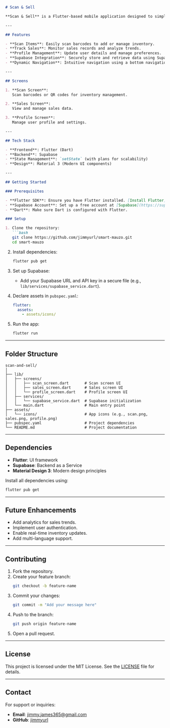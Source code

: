 

```markdown
# Scan & Sell

**Scan & Sell** is a Flutter-based mobile application designed to simplify inventory and sales management. The app allows users to scan items, track sales, and manage their profile, all with an intuitive interface and seamless navigation.

---

## Features

- **Scan Items**: Easily scan barcodes to add or manage inventory.
- **Track Sales**: Monitor sales records and analyze trends.
- **Profile Management**: Update user details and manage preferences.
- **Supabase Integration**: Securely store and retrieve data using Supabase.
- **Dynamic Navigation**: Intuitive navigation using a bottom navigation bar.

---

## Screens

1. **Scan Screen**:  
   Scan barcodes or QR codes for inventory management.

2. **Sales Screen**:  
   View and manage sales data.

3. **Profile Screen**:  
   Manage user profile and settings.

---

## Tech Stack

- **Frontend**: Flutter (Dart)
- **Backend**: Supabase
- **State Management**: `setState` (with plans for scalability)
- **Design**: Material 3 (Modern UI components)

---

## Getting Started

### Prerequisites

- **Flutter SDK**: Ensure you have Flutter installed. [Install Flutter](https://flutter.dev/docs/get-started/install)
- **Supabase Account**: Set up a free account at [Supabase](https://supabase.com).
- **Dart**: Make sure Dart is configured with Flutter.

### Setup

1. Clone the repository:
   ```bash
   git clone https://github.com/jimmyurl/smart-mauzo.git
   cd smart-mauzo
   ```

2. Install dependencies:
   ```bash
   flutter pub get
   ```

3. Set up Supabase:
   - Add your Supabase URL and API key in a secure file (e.g., `lib/services/supabase_service.dart`).

4. Declare assets in `pubspec.yaml`:
   ```yaml
   flutter:
     assets:
       - assets/icons/
   ```

5. Run the app:
   ```bash
   flutter run
   ```

---

## Folder Structure

```plaintext
scan-and-sell/
│
├── lib/
│   ├── screens/
│   │   ├── scan_screen.dart       # Scan screen UI
│   │   ├── sales_screen.dart      # Sales screen UI
│   │   └── profile_screen.dart    # Profile screen UI
│   ├── services/
│   │   └── supabase_service.dart  # Supabase initialization
│   └── main.dart                  # Main entry point
├── assets/
│   └── icons/                     # App icons (e.g., scan.png, sales.png, profile.png)
├── pubspec.yaml                   # Project dependencies
└── README.md                      # Project documentation
```

---

## Dependencies

- **Flutter**: UI framework
- **Supabase**: Backend as a Service
- **Material Design 3**: Modern design principles

Install all dependencies using:
```bash
flutter pub get
```

---

## Future Enhancements

- Add analytics for sales trends.
- Implement user authentication.
- Enable real-time inventory updates.
- Add multi-language support.

---

## Contributing

1. Fork the repository.
2. Create your feature branch:
   ```bash
   git checkout -b feature-name
   ```
3. Commit your changes:
   ```bash
   git commit -m "Add your message here"
   ```
4. Push to the branch:
   ```bash
   git push origin feature-name
   ```
5. Open a pull request.

---

## License

This project is licensed under the MIT License. See the [LICENSE](LICENSE) file for details.

---

## Contact

For support or inquiries:
- **Email**: jimmy.james365@gmail.com
- **GitHub**: [jimmyurl](https://github.com/jimmyurl)
``` 
